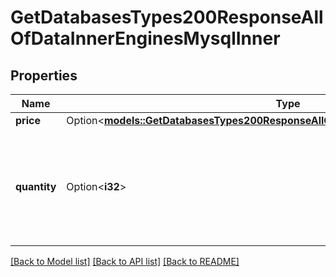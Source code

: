 # GetDatabasesTypes200ResponseAllOfDataInnerEnginesMysqlInner

## Properties

Name | Type | Description | Notes
------------ | ------------- | ------------- | -------------
**price** | Option<[**models::GetDatabasesTypes200ResponseAllOfDataInnerEnginesMysqlInnerPrice**](get_databases_types_200_response_allOf_data_inner_engines_mysql_inner_price.md)> |  | [optional]
**quantity** | Option<**i32**> | The number of nodes for the Managed Database cluster for this subscription tier. | [optional]

[[Back to Model list]](../README.md#documentation-for-models) [[Back to API list]](../README.md#documentation-for-api-endpoints) [[Back to README]](../README.md)


